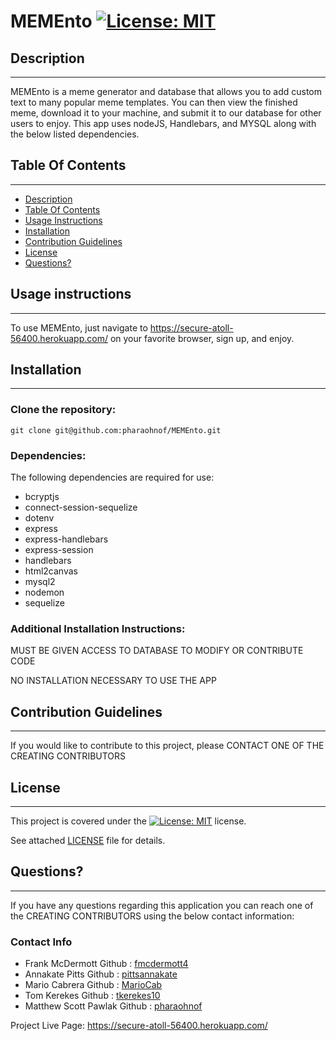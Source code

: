 #  MEMEnto   [![License: MIT](https://img.shields.io/badge/License-MIT-yellow.svg)](https://opensource.org/licenses/MIT)

  ##  Description

***

  MEMEnto is a meme generator and database that allows you to add custom text to many popular meme templates. You can then view the finished meme, download it to your machine, and submit it to our database for other users to enjoy. This app uses nodeJS, Handlebars, and MYSQL along with the below listed dependencies.
  
  ## Table Of Contents  

***
  * [Description](#Description)
  * [Table Of Contents](#table-of-contents)
  * [Usage Instructions](#usage-instructions)
  * [Installation](#Installation)
  * [Contribution Guidelines](#contribution-guidelines)
  * [License](#License)
  * [Questions?](#questions)


  ##  Usage instructions  

***
    
  To use MEMEnto, just navigate to https://secure-atoll-56400.herokuapp.com/ on your favorite browser, sign up, and enjoy.  
    

  ##  Installation

***

  ### Clone the repository: 
    git clone git@github.com:pharaohnof/MEMEnto.git  
      
  ### Dependencies:  
  The following dependencies are required for use:  
 *   bcryptjs
 *   connect-session-sequelize
 *   dotenv
 *   express
 *   express-handlebars
 *   express-session
 *   handlebars
 *   html2canvas
 *   mysql2
 *   nodemon
 *   sequelize
  
  ### Additional Installation Instructions:

  MUST BE GIVEN ACCESS TO DATABASE TO MODIFY OR CONTRIBUTE CODE

  NO INSTALLATION NECESSARY TO USE THE APP

    
       

    
  ##  Contribution Guidelines  

***
    
  If you would like to contribute to this project, please CONTACT ONE OF THE CREATING CONTRIBUTORS
    
  ##  License

  ***
      
  This project is covered under the [![License: MIT](https://img.shields.io/badge/License-MIT-yellow.svg)](https://opensource.org/licenses/MIT) license.  
    
  See attached [LICENSE](./LICENSE) file for details.  
    
  ##  Questions?  

  ***
  
  If you have any questions regarding this application you can reach one of the CREATING CONTRIBUTORS using the below contact information:  
  ### Contact Info  
    
  * Frank McDermott       Github : [fmcdermott4](https://github.com/fmcdermott4)
  * Annakate Pitts        Github : [pittsannakate](https://github.com/pittsannakate)
  * Mario Cabrera         Github : [MarioCab](https://github.com/MarioCab)
  * Tom Kerekes           Github : [tkerekes10](https://github.com/tkerekes10)
  * Matthew Scott Pawlak  Github : [pharaohnof](https://github.com/pharaohnof)

  Project Live Page: https://secure-atoll-56400.herokuapp.com/

